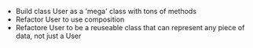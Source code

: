 - Build class User as a 'mega' class with tons of methods
- Refactor User to use composition
- Refactore User to be a reuseable class that can represent any piece of data, not just a User